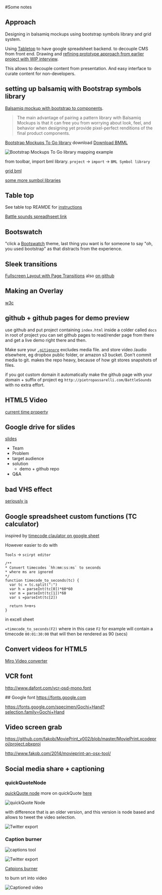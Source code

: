 #Some notes

## Approach
Designing in balsamiq mockups using bootstrap symbols library and grid system.

Using [Tabletop](https://github.com/jsoma/tabletop) to have google spreadsheet backend. to decouple CMS from front end. 
Drawing and [refining prototype approach from earlier project with WIP interview](https://github.com/pietrop/interactive-transcription-display-proof-of-concept). 

This allows to decouple content from presentation. And easy interface to curate content for non-developers.

## setting up balsamiq with Bootstrap symbols library

[Balsamiq mockup with bootstrap to components](https://blogs.balsamiq.com/ux/tag/bootstrap/).

>The main advantage of pairing a pattern library with Balsamiq Mockups is that it can free you from worrying about look, feel, and behavior when designing yet provide pixel-perfect renditions of the final product components.

[Bootstrap Mockups To Go library](https://mockupstogo.mybalsamiq.com/projects/web/Bootstrap) download [Download BMML](https://mockupstogo.mybalsamiq.com/projects/web/Bootstrap.bmml)

![Bootstrap Mockups To Go library mapping example](https://blogs.balsamiq.com/ux/files/2014/07/mockups-bootstrap.png)

from toolbar, import bml library.
`project` -> `import` -> `BML Symbol library`


[grid bml](https://mockupstogo.mybalsamiq.com/projects/template-bootstrap/grid)

[some more sumbol libraries](https://mockupstogo.mybalsamiq.com/projects)



## Table top 

See table top REAMDE for [instructions](https://github.com/jsoma/tabletop)

[Battle sounds spreadhseet link](https://docs.google.com/spreadsheets/d/1YlaEx8yftVVGlK7dcINtDdHZc3tZi_LUCJUNldtyXws/pubhtml)



## Bootswatch 

"click a [Bootswatch](https://bootswatch.com) theme, last thing you want is for someone to say "oh, you used bootstrap" as that distracts from the experience.


## Sleek transitions

[Fullscreen Layout with Page Transitions](http://tympanus.net/codrops/2013/04/23/fullscreen-layout-with-page-transitions/) also [on github](https://github.com/codrops/FullscreenLayoutPageTransitions)


## Making an Overlay 
[w3c](http://www.w3schools.com/howto/howto_js_fullscreen_overlay.asp)

## github + github pages for demo preview

use github and put project containing `index.html` inside a colder called `docs` in root of project you can set github pages to read/render page from there and get a live demo right there and then.

Make sure your [`.gitignore`](/.gitignore) excludes media file. and store video /audio elsewhere, eg dropbox public folder, or amazon s3 bucket. Don't commit media to git. makes the repo heavy, because of how git stores snapshots of files.

if you got custom domain it automatically make the github page with your domain + suffix of project eg `http://pietropassarelli.com/BattleSounds` with no extra effort. 


## HTML5 Video
[current time property](http://www.w3schools.com/tags/av_prop_currenttime.asp)

## Google drive for slides 

[slides](https://docs.google.com/presentation/d/19TB4CpkCDqMJQvhmZF3I9AN7IQ0VsIA8nsfpdHkfDss/edit#slide=id.p)

- Team 
- Problem 
- target audience
- solution
	- demo + github repo
- Q&A

## bad VHS effect

[seriously js](http://seriouslyjs.org/)

## Google spreadsheet custom functions (TC calculator)
inspired by [timecode claulator on google sheet](https://latenitefilms.com/blog/calculating-timecode-in-google-sheets/)

However easier to do with 

`Tools` -> `scirpt editor`

```
/**
* Convert timecodes `hh:mm:ss:ms` to seconds
* where ms are ignored
*/
function timecode_to_seconds(tc) {
  var tc = tc.split(":")
  var h = parseInt(tc[0])*60*60
  var m = parseInt(tc[1])*60
  var s =parseInt(tc[2])
  
  return h+m+s
}
```

in excell sheet

`=timecode_to_seconds(F2)` where in this case `F2` for example will contain a timecode `00:01:30:00` that will then be rendered as 90 (secs)



## Convert videos for HTML5 
[Miro Video converter](http://www.getmiro.com)



## VCR font 

http://www.dafont.com/vcr-osd-mono.font


## Google font 
https://fonts.google.com

https://fonts.google.com/specimen/Gochi+Hand?selection.family=Gochi+Hand


## Video screen grab 
https://github.com/fakob/MoviePrint_v002/blob/master/MoviePrint.xcodeproj/project.pbxproj

http://www.fakob.com/2014/movieprint-an-osx-tool/


## Social media share + captioning

### quickQuoteNode
[quickQuote node](https://github.com/pietrop/quickQuoteNode)
more on quickQuote [here](pietropassarelli.com/quickQuote.html)

![quickQuote Node](/img/quickQuoteNode.png)

with difference that is an older version, and this version is node based and allows to tweet the video selection.

![Twitter export](/img/twitter.png)

### Caption burner 

![captions tool](/img/caption.png)

![Twitter export](/img/twitter_captions.png)

[Catpions burner ](http://voxmedia.github.io/captions_burner/)

to burn srt into video 

![Captioned video ](/img/captioned_video.png)